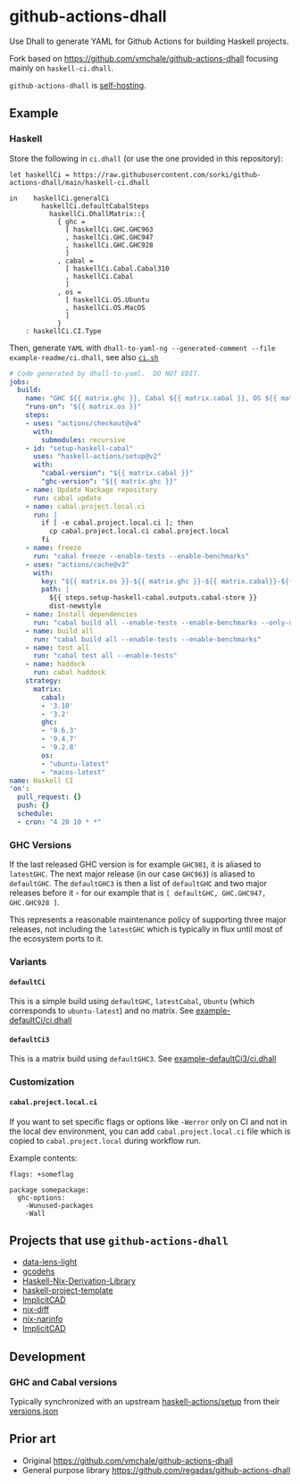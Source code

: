 # github-actions-dhall

Use Dhall to generate YAML for Github Actions for building Haskell projects.

Fork based on https://github.com/vmchale/github-actions-dhall focusing
mainly on `haskell-ci.dhall`.


`github-actions-dhall` is
[self-hosting](https://github.com/sorki/github-actions-dhall/blob/main/self-ci.dhall).

## Example

### Haskell

Store the following in `ci.dhall` (or use the one provided in this repository):

```dhall
let haskellCi = https://raw.githubusercontent.com/sorki/github-actions-dhall/main/haskell-ci.dhall

in    haskellCi.generalCi
        haskellCi.defaultCabalSteps
          haskellCi.DhallMatrix::{
            { ghc =
              [ haskellCi.GHC.GHC963
              , haskellCi.GHC.GHC947
              , haskellCi.GHC.GHC928
              ]
            , cabal =
              [ haskellCi.Cabal.Cabal310
              , haskellCi.Cabal
              ]
            , os =
              [ haskellCi.OS.Ubuntu
              , haskellCi.OS.MacOS
              ]
            }
    : haskellCi.CI.Type
```

Then, generate `YAML` with `dhall-to-yaml-ng --generated-comment --file example-readme/ci.dhall`, see also [`ci.sh`](./ci.sh)

```yaml
# Code generated by dhall-to-yaml.  DO NOT EDIT.
jobs:
  build:
    name: "GHC ${{ matrix.ghc }}, Cabal ${{ matrix.cabal }}, OS ${{ matrix.os }}"
    "runs-on": "${{ matrix.os }}"
    steps:
    - uses: "actions/checkout@v4"
      with:
        submodules: recursive
    - id: "setup-haskell-cabal"
      uses: "haskell-actions/setup@v2"
      with:
        "cabal-version": "${{ matrix.cabal }}"
        "ghc-version": "${{ matrix.ghc }}"
    - name: Update Hackage repository
      run: cabal update
    - name: cabal.project.local.ci
      run: |
        if [ -e cabal.project.local.ci ]; then
          cp cabal.project.local.ci cabal.project.local
        fi
    - name: freeze
      run: "cabal freeze --enable-tests --enable-benchmarks"
    - uses: "actions/cache@v3"
      with:
        key: "${{ matrix.os }}-${{ matrix.ghc }}-${{ matrix.cabal}}-${{ hashFiles('cabal.project.freeze') }}"
        path: |
          ${{ steps.setup-haskell-cabal.outputs.cabal-store }}
          dist-newstyle
    - name: Install dependencies
      run: "cabal build all --enable-tests --enable-benchmarks --only-dependencies"
    - name: build all
      run: "cabal build all --enable-tests --enable-benchmarks"
    - name: test all
      run: "cabal test all --enable-tests"
    - name: haddock
      run: cabal haddock
    strategy:
      matrix:
        cabal:
        - '3.10'
        - '3.2'
        ghc:
        - '9.6.3'
        - '9.4.7'
        - '9.2.8'
        os:
        - "ubuntu-latest"
        - "macos-latest"
name: Haskell CI
'on':
  pull_request: {}
  push: {}
  schedule:
  - cron: "4 20 10 * *"
```

### GHC Versions

If the last released GHC version is for example `GHC981`,
it is aliased to `latestGHC`.
The next major release (in our case `GHC963`) is
aliased to `defaultGHC`.
The `defaultGHC3` is then a list of `defaultGHC` and two major releases
before it - for our example that is `[ defaultGHC, GHC.GHC947, GHC.GHC928 ]`.

This represents a reasonable maintenance policy of supporting three
major releases, not including the `latestGHC` which is typically
in flux until most of the ecosystem ports to it.

### Variants

#### `defaultCi`

This is a simple build using `defaultGHC`, `latestCabal`, `Ubuntu` (which corresponds to `ubuntu-latest`)
and no matrix.
See [example-defaultCi/ci.dhall](./example-defaultCi/ci.dhall)

#### `defaultCi3`

This is a matrix build using `defaultGHC3`.
See [example-defaultCi3/ci.dhall](./example-defaultCi3/ci.dhall)

### Customization

#### `cabal.project.local.ci`

If you want to set specific flags or options like
`-Werror` only on CI and not in the local dev environment,
you can add `cabal.project.local.ci` file which
is copied to `cabal.project.local` during workflow run.

Example contents:
```
flags: +someflag

package somepackage:
  ghc-options:
    -Wunused-packages
    -Wall
```

## Projects that use `github-actions-dhall`

* [data-lens-light](https://github.com/UnkindPartition/data-lens-light)
* [gcodehs](https://github.com/distrap/gcodehs/)
* [Haskell-Nix-Derivation-Library](https://github.com/Gabriella439/Haskell-Nix-Derivation-Library/)
* [haskell-project-template](https://github.com/sorki/haskell-project-template/)
* [ImplicitCAD](https://github.com/Haskell-Things/ImplicitCAD)
* [nix-diff](https://github.com/Gabriella439/nix-diff)
* [nix-narinfo](https://github.com/sorki/nix-narinfo/)
* [ImplicitCAD](https://github.com/Haskell-Things/ImplicitCAD)

## Development

### GHC and Cabal versions

Typically synchronized with an upstream [haskell-actions/setup](https://github.com/haskell-actions/setup/)
from their [versions.json](https://github.com/haskell-actions/setup/blob/main/src/versions.json)

## Prior art

- Original https://github.com/vmchale/github-actions-dhall
- General purpose library https://github.com/regadas/github-actions-dhall
